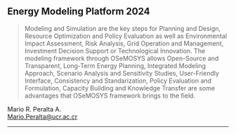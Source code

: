 ## Energy Modeling Platform 2024

> Modeling and Simulation are the key steps for Planning and Design, Resource Optimization and Policy Evaluation as well as Environmental Impact Assessment, Risk Analysis, Grid Operation and Management, Investment Decision Support or Technological Innovation. The modeling framework through OSeMOSYS allows Open-Source and Transparent, Long-Term Energy Planning, Integrated Modeling Approach, Scenario Analysis and Sensitivity Studies, User-Friendly Interface, Consistency and Standarization, Policy Evaluation and Formulation, Capacity Building and Knowledge Transfer are some advantages that OSeMOSYS framework brings to the field.

Mario R. Peralta A. <br>
Mario.Peralta@ucr.ac.cr

---
